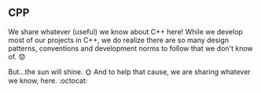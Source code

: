 ## CPP

We share whatever (useful) we know about C++ here! While we develop most of our projects in C++, we do realize there are so many design patterns, conventions and development norms to follow that we don't know of. :worried:

But...the sun will shine. :sun_with_face: And to help that cause, we are sharing whatever we know, here. :octocat:
